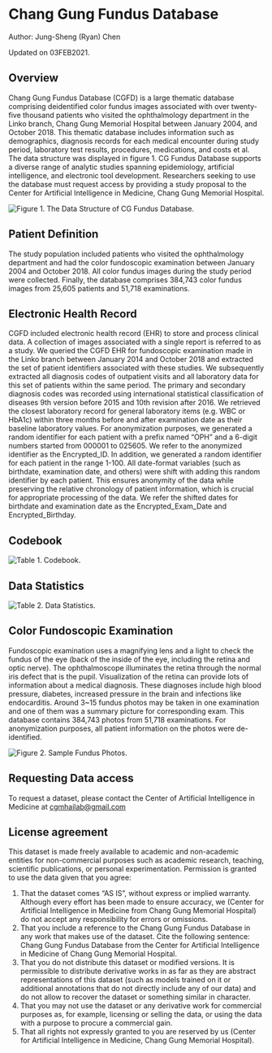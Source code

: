 # Chang Gung Fundus Database
Author: Jung-Sheng (Ryan) Chen

Updated on 03FEB2021.

## Overview
Chang Gung Fundus Database (CGFD) is a large thematic database comprising deidentified color fundus images associated with over twenty-five thousand patients who visited the ophthalmology department in the Linko branch, Chang Gung Memorial Hospital between January 2004, and October 2018. This thematic database includes information such as demographics, diagnosis records for each medical encounter during study period, laboratory test results, procedures, medications, and costs et al. The data structure was displayed in figure 1.
CG Fundus Database supports a diverse range of analytic studies spanning epidemiology, artificial intelligence, and electronic tool development. 
Researchers seeking to use the database must request access by providing a study proposal to the Center for Artificial Intelligence in Medicine, Chang Gung Memorial Hospital.

 
![Figure 1. The Data Structure of CG Fundus Database.](https://github.com/JSChen0404/Chang-Gung-Fundus-Database/blob/main/CG-Fundus-Database.png)

## Patient Definition
The study population included patients who visited the ophthalmology department and had the color fundoscopic examination between January 2004 and October 2018. All color fundus images during the study period were collected. Finally, the database comprises 384,743 color fundus images from 25,605 patients and 51,718 examinations.

## Electronic Health Record
CGFD included electronic health record (EHR) to store and process clinical data. A collection of images associated with a single report is referred to as a study. We queried the CGFD EHR for fundoscopic examination made in the Linko branch between January 2014 and October 2018 and extracted the set of patient identifiers associated with these studies. We subsequently extracted all diagnosis codes of outpatient visits and all laboratory data for this set of patients within the same period. The primary and secondary diagnosis codes was recorded using international statistical classification of diseases 9th version before 2015 and 10th revision after 2016. We retrieved the closest laboratory record for general laboratory items (e.g. WBC or HbA1c) within three months before and after examination date as their baseline laboratory values.
For anonymization purposes, we generated a random identifier for each patient with a prefix named “OPH” and a 6-digit numbers started from 000001 to 025605. We refer to the anonymized identifier as the Encrypted_ID. In addition, we generated a random identifier for each patient in the range 1-100. All date-format variables (such as birthdate, examination date, and others) were shift with adding this random identifier by each patient. This ensures anonymity of the data while preserving the relative chronology of patient information, which is crucial for appropriate processing of the data. We refer the shifted dates for birthdate and examination date as the Encrypted_Exam_Date and Encrypted_Birthday.

## Codebook
![Table 1. Codebook.](https://github.com/JSChen0404/Chang-Gung-Fundus-Database/blob/main/Codebook.jpg)

## Data Statistics
![Table 2. Data Statistics.](https://github.com/JSChen0404/Chang-Gung-Fundus-Database/blob/main/data%20stat.jpg)

## Color Fundoscopic Examination
Fundoscopic examination uses a magnifying lens and a light to check the fundus of the eye (back of the inside of the eye, including the retina and optic nerve). The ophthalmoscope illuminates the retina through the normal iris defect that is the pupil. Visualization of the retina can provide lots of information about a medical diagnosis. These diagnoses include high blood pressure, diabetes, increased pressure in the brain and infections like endocarditis. Around 3~15 fundus photos may be taken in one examination and one of them was a summary picture for corresponding exam. This database contains 384,743 photos from 51,718 examinations. For anonymization purposes, all patient information on the photos were de-identified. 

![Figure 2. Sample Fundus Photos.](https://github.com/JSChen0404/Chang-Gung-Fundus-Database/blob/main/sample%20data.jpg)

## Requesting Data access
To request a dataset, please contact the Center of Artificial Intelligence in Medicine at cgmhailab@gmail.com

## License agreement
This dataset is made freely available to academic and non-academic entities for non-commercial purposes such as academic research, teaching, scientific publications, or personal experimentation. Permission is granted to use the data given that you agree:

1. That the dataset comes “AS IS”, without express or implied warranty. Although every effort has been made to ensure accuracy, we (Center for Artificial Intelligence in Medicine from Chang Gung Memorial Hospital) do not accept any responsibility for errors or omissions.
2. That you include a reference to the Chang Gung Fundus Database in any work that makes use of the dataset. Cite the following sentence: Chang Gung Fundus Database from the Center for Artificial Intelligence in Medicine of Chang Gung Memorial Hospital.
3. That you do not distribute this dataset or modified versions. It is permissible to distribute derivative works in as far as they are abstract representations of this dataset (such as models trained on it or additional annotations that do not directly include any of our data) and do not allow to recover the dataset or something similar in character.
4. That you may not use the dataset or any derivative work for commercial purposes as, for example, licensing or selling the data, or using the data with a purpose to procure a commercial gain.
5. That all rights not expressly granted to you are reserved by us (Center for Artificial Intelligence in Medicine, Chang Gung Memorial Hospital).



